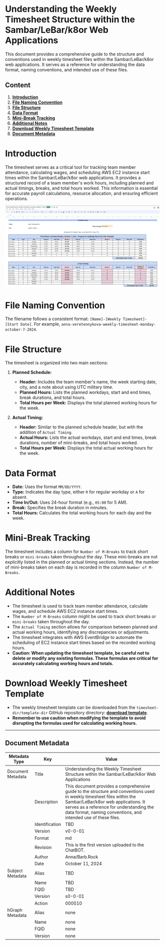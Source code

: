 # Understanding the Weekly Timesheet Structure within the Sambar/LeBar/k8or Web Applications

This document provides a comprehensive guide to the structure and conventions used in weekly timesheet files within the Sambar/LeBar/k8or web applications. It serves as a reference for understanding the data format, naming conventions, and intended use of these files.

## Content

1. **[Introduction](#Introduction)**
2. **[File Naming Convention](#File-Naming-Convention)**
3. **[File Structure](#File-Structure)**
4. **[Data Format](#Data-Format)**
5. **[Mini-Break Tracking](#Mini-Break-Tracking)**
6. **[Additional Notes](#Additional-Notes)**
7. **[Download Weekly Timesheet Template](#Download-Weekly-Timesheet-Template)**
8. **[Document Metadata](#Document-Metadata)**

<h1 id="Introduction">Introduction</h1>

The timesheet serves as a critical tool for tracking team member attendance, calculating wages, and scheduling AWS EC2 instance start times within the Sambar/LeBar/k8or web applications. It provides a structured record of a team member's work hours, including planned and actual timings, breaks, and total hours worked. This information is essential for accurate payroll calculations, resource allocation, and ensuring efficient operations.

![Alt text](https://github.com/k8or-development-dgo/fundamental-smr-lbr-k8r-doc-rep-k8d/blob/k8or-dev/v0-0-01-dir/timesheet-dir/example-dir/timesheet-example-v0-0-01-fil.png)

<h1 id="File-Naming-Convention">File Naming Convention</h1>

The filename follows a consistent format: `[Name]-[Weekly Timesheet]-[Start Date]`. For example, `anna-veretennykova-weekly-timesheet-monday-october-7-2024`.

<h1 id="File-Structure">File Structure</h1>

The timesheet is organized into two main sections:

1. **Planned Schedule:**
   - **Header:** Includes the team member's name, the week starting date, city, and a note about using UTC military time.
   - **Planned Hours:** Lists the planned workdays, start and end times, break durations, and total hours.
   - **Total Hours per Week:** Displays the total planned working hours for the week.

2. **Actual Timing:**
   - **Header:** Similar to the planned schedule header, but with the addition of `Actual Timing`.
   - **Actual Hours:** Lists the actual workdays, start and end times, break durations, number of mini-breaks, and total hours worked.
   - **Total Hours per Week:** Displays the total actual working hours for the week.

<h1 id="Data-Format">Data Format</h1>

- **Date:** Uses the format `MM/DD/YYYY`.
- **Type:** Indicates the day type, either `R` for regular workday or `A` for absent.
- **Time In/Out:** Uses 24-hour format (e.g., `05:00` for 5 AM).
- **Break:** Specifies the break duration in minutes.
- **Total Hours:** Calculates the total working hours for each day and the week.


<h1 id="Mini-Break-Tracking">Mini-Break Tracking</h1>

The timesheet includes a column for `Number of M-Breaks` to track short breaks or `mini-breaks` taken throughout the day. These mini-breaks are not explicitly listed in the planned or actual timing sections. Instead, the number of mini-breaks taken on each day is recorded in the column `Number of M-Breaks`.

<h1 id="Additional-Notes">Additional Notes</h1>

- The timesheet is used to track team member attendance, calculate wages, and schedule AWS EC2 instance start times.
- The `Number of M-Breaks` column might be used to track short breaks or `mini-breaks` taken throughout the day.
- The `Actual Timing` section allows for comparison between planned and actual working hours, identifying any discrepancies or adjustments.
- The timesheet integrates with AWS EventBridge to automate the scheduling of EC2 instance start times based on the recorded working hours.
- **Caution: When updating the timesheet template, be careful not to delete or modify any existing formulas. These formulas are critical for accurately calculating working hours and totals.**

<h1 id="Download-Weekly-Timesheet-Template">Download Weekly Timesheet Template</h1>

- The weekly timesheet template can be downloaded from the `timesheet-dir/template-dir` GitHub repository directory: **[download template](https://github.com/k8or-development-dgo/fundamental-smr-lbr-k8r-doc-rep-k8d/tree/k8or-dev/v0-0-01-dir/timesheet-dir/template-dir/anna-veretennykova-weekly-timesheet-monday-october-7-2024.xlsx)**. 
- **Remember to use caution when modifying the template to avoid disrupting the formulas used for calculating working hours.**

---

<h2 id="Document-Metadata">Document Metadata</h2>

| Metadata Type | Key | Value |
|---|---|---|
| Document Metadata | Title | Understanding the Weekly Timesheet Structure within the Sambar/LeBar/k8or Web Applications |
| | Description | This document provides a comprehensive guide to the structure and conventions used in weekly timesheet files within the Sambar/LeBar/k8or web applications. It serves as a reference for understanding the data format, naming conventions, and intended use of these files. |
| | Identification | TBD | |
| | Version | v0-0-01 | |
| | Format | md | |
| | Revision | This is the first version uploaded to the ChatBOT. |
| | Author | Anna/Barb.Rock |
| | Date | October 11, 2024 |
| Subject Metadata | Alias | TBD |
| |  Name | TBD |
| |  FQID | TBD |
| |  Version | s0-0-01 |
| |  Action | 000010 |
| hGraph Metadata | Alias | none |
| |  Name | none |
| |  FQID | none |
| |  Version | none |